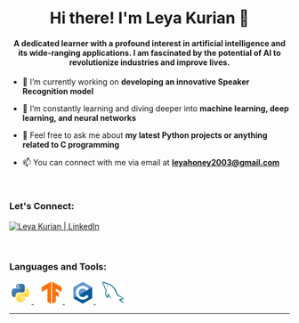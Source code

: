 <h1 align="center">Hi there! I'm Leya Kurian 👋</h1>
<h4 align="center">A dedicated learner with a profound interest in artificial intelligence and its wide-ranging applications. I am fascinated by the potential of AI to revolutionize industries and improve lives.</h4>

- 🔭 I’m currently working on **developing an innovative Speaker Recognition model**
  
- 🌱 I’m constantly learning and diving deeper into **machine learning, deep learning, and neural networks**

- 💬 Feel free to ask me about **my latest Python projects or anything related to C programming**

- 📫 You can connect with me via email at **leyahoney2003@gmail.com**

<br/>

<h3 align="left">Let's Connect:</h3>
<p align="left">
  <a href="https://linkedin.com/in/https://www.linkedin.com/in/leya-kurian-8a1446228" target="blank">
    <img align="center" src="https://raw.githubusercontent.com/rahuldkjain/github-profile-readme-generator/master/src/images/icons/Social/linked-in-alt.svg" alt="Leya Kurian | LinkedIn" height="30" width="40" />
  </a>
</p>

<br/>

<h3 align="left">Languages and Tools:</h3>
<p align="left">
  <a href="https://www.python.org" target="_blank" rel="noreferrer">
    <img src="https://raw.githubusercontent.com/devicons/devicon/master/icons/python/python-original.svg" alt="Python" width="40" height="40"/>
  </a>&nbsp;&nbsp;
  <a href="https://www.tensorflow.org" target="_blank" rel="noreferrer">
    <img src="https://raw.githubusercontent.com/devicons/devicon/master/icons/tensorflow/tensorflow-original.svg" alt="TensorFlow" width="40" height="40"/>
  </a>&nbsp;&nbsp;
  <a href="https://www.cprogramming.com/" target="_blank" rel="noreferrer">
    <img src="https://raw.githubusercontent.com/devicons/devicon/master/icons/c/c-original.svg" alt="C" width="40" height="40"/>
  </a>&nbsp;&nbsp;
  <a href="https://www.mysql.com/" target="_blank" rel="noreferrer">
    <img src="https://raw.githubusercontent.com/devicons/devicon/master/icons/mysql/mysql-original.svg" alt="MySQL" width="40" height="40"/>
  </a>
</p>

---

